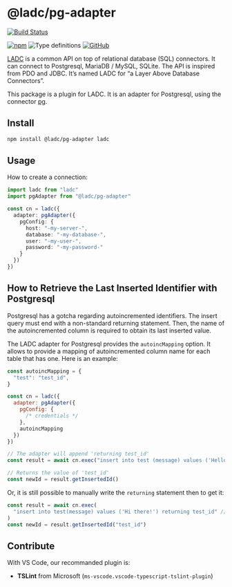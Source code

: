 # @ladc/pg-adapter

[![Build Status](https://travis-ci.com/paleo/ladc.svg?branch=master)](https://travis-ci.com/paleo/ladc)
<!-- [![Dependencies Status](https://david-dm.org/paleo/ladc-pg-adapter/status.svg)](https://david-dm.org/paleo/ladc-pg-adapter)
[![Codacy Badge](https://api.codacy.com/project/badge/Grade/af6b0c42452d449086625891b86f478c)](https://www.codacy.com/manual/paleo/ladc-pg-adapter?utm_source=github.com&amp;utm_medium=referral&amp;utm_content=paleo/ladc-pg-adapter&amp;utm_campaign=Badge_Grade) -->
[![npm](https://img.shields.io/npm/dm/@ladc/pg-adapter)](https://www.npmjs.com/package/@ladc/pg-adapter)
![Type definitions](https://img.shields.io/npm/types/@ladc/pg-adapter)
[![GitHub](https://img.shields.io/github/license/paleo/ladc)](https://github.com/paleo/ladc)

[LADC](https://github.com/paleo/ladc/tree/master/ladc) is a common API on top of relational database (SQL) connectors. It can connect to Postgresql, MariaDB / MySQL, SQLite. The API is inspired from PDO and JDBC. It’s named LADC for “a Layer Above Database Connectors”.

This package is a plugin for LADC. It is an adapter for Postgresql, using the connector [pg](https://github.com/brianc/node-postgres).

## Install

```sh
npm install @ladc/pg-adapter ladc
```

## Usage

How to create a connection:

```ts
import ladc from "ladc"
import pgAdapter from "@ladc/pg-adapter"

const cn = ladc({
  adapter: pgAdapter({
    pgConfig: {
      host: "-my-server-",
      database: "-my-database-",
      user: "-my-user-",
      password: "-my-password-"
    }
  })
})
```

## How to Retrieve the Last Inserted Identifier with Postgresql

Postgresql has a gotcha regarding autoincremented identifiers. The insert query must end with a non-standard returning statement. Then, the name of the autoincremented column is required to obtain its last inserted value.

The LADC adapter for Postgresql provides the `autoincMapping` option. It allows to provide a mapping of autoincremented column name for each table that has one. Here is an example:

```js
const autoincMapping = {
  "test": "test_id",
}

const cn = ladc({
  adapter: pgAdapter({
    pgConfig: {
      /* credentials */
    },
    autoincMapping
  })
})

// The adapter will append 'returning test_id'
const result = await cn.exec("insert into test (message) values ('Hello, World!')")

// Returns the value of 'test_id'
const newId = result.getInsertedId()
```

Or, it is still possible to manually write the `returning` statement then to get it:

```js
const result = await cn.exec(
  "insert into test(message) values ('Hi there!') returning test_id" // Postgres only
)
const newId = result.getInsertedId("test_id")
```

## Contribute

With VS Code, our recommanded plugin is:

* **TSLint** from Microsoft (`ms-vscode.vscode-typescript-tslint-plugin`)
